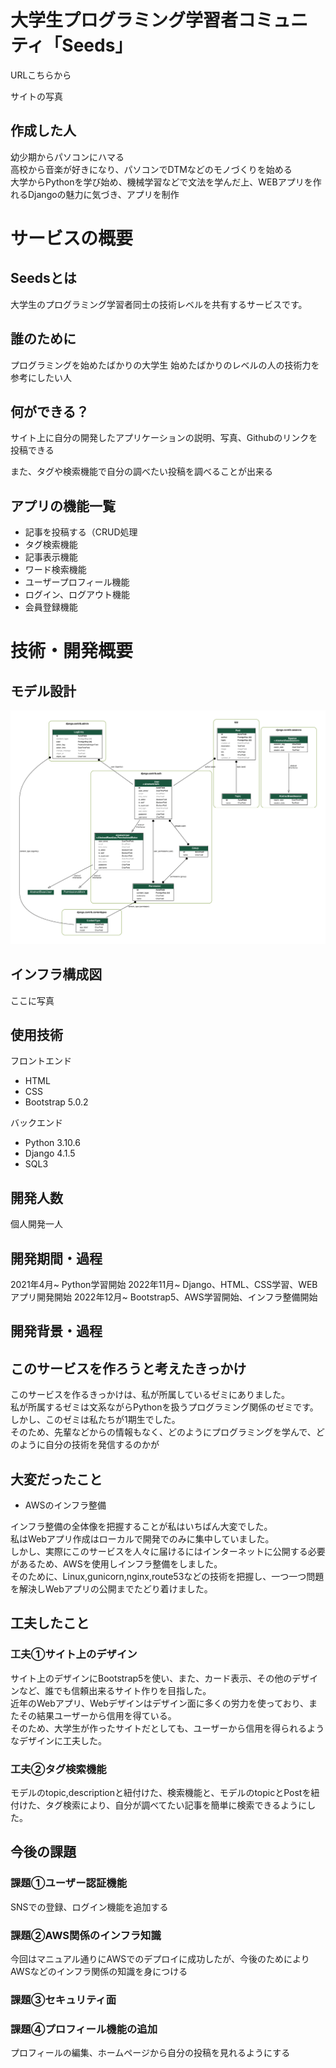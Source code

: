 # 大学生プログラミング学習者コミュニティ「Seeds」

URLこちらから

サイトの写真

## 作成した人

幼少期からパソコンにハマる  
高校から音楽が好きになり、パソコンでDTMなどのモノづくりを始める  
大学からPythonを学び始め、機械学習などで文法を学んだ上、WEBアプリを作れるDjangoの魅力に気づき、アプリを制作

# サービスの概要

## Seedsとは

大学生のプログラミング学習者同士の技術レベルを共有するサービスです。

## 誰のために

プログラミングを始めたばかりの大学生
始めたばかりのレベルの人の技術力を参考にしたい人

## 何ができる？

サイト上に自分の開発したアプリケーションの説明、写真、Githubのリンクを投稿できる

また、タグや検索機能で自分の調べたい投稿を調べることが出来る




## アプリの機能一覧

- 記事を投稿する（CRUD処理  
- タグ検索機能  
- 記事表示機能  
- ワード検索機能  
- ユーザープロフィール機能  
- ログイン、ログアウト機能  
- 会員登録機能  

 
# 技術・開発概要

## モデル設計

![model1](model2-1.png)

## インフラ構成図
ここに写真

## 使用技術

フロントエンド  
- HTML   
- CSS  
- Bootstrap 5.0.2  

バックエンド  
- Python 3.10.6
- Django 4.1.5  
- SQL3  

## 開発人数

個人開発一人

## 開発期間・過程

2021年4月~ Python学習開始
2022年11月~ Django、HTML、CSS学習、WEBアプリ開発開始
2022年12月~ Bootstrap5、AWS学習開始、インフラ整備開始

## 開発背景・過程

## このサービスを作ろうと考えたきっかけ
このサービスを作るきっかけは、私が所属しているゼミにありました。  
私が所属するゼミは文系ながらPythonを扱うプログラミング関係のゼミです。  
しかし、このゼミは私たちが1期生でした。  
そのため、先輩などからの情報もなく、どのようにプログラミングを学んで、どのように自分の技術を発信するのかが

## 大変だったこと

- AWSのインフラ整備

インフラ整備の全体像を把握することが私はいちばん大変でした。  
私はWebアプリ作成はローカルで開発でのみに集中していました。  
しかし、実際にこのサービスを人々に届けるにはインターネットに公開する必要があるため、AWSを使用しインフラ整備をしました。  
そのために、Linux,gunicorn,nginx,route53などの技術を把握し、一つ一つ問題を解決しWebアプリの公開までたどり着けました。  


## 工夫したこと

### 工夫①サイト上のデザイン  

サイト上のデザインにBootstrap5を使い、また、カード表示、その他のデザインなど、誰でも信頼出来るサイト作りを目指した。  
近年のWebアプリ、Webデザインはデザイン面に多くの労力を使っており、またその結果ユーザーから信用を得ている。  
そのため、大学生が作ったサイトだとしても、ユーザーから信用を得られるようなデザインに工夫した。  

### 工夫②タグ検索機能  

モデルのtopic,descriptionと紐付けた、検索機能と、モデルのtopicとPostを紐付けた、タグ検索により、自分が調べてたい記事を簡単に検索できるようにした。

## 今後の課題  

### 課題①ユーザー認証機能  

SNSでの登録、ログイン機能を追加する  
 

### 課題②AWS関係のインフラ知識  

今回はマニュアル通りにAWSでのデプロイに成功したが、今後のためによりAWSなどのインフラ関係の知識を身につける  

### 課題③セキュリティ面  

### 課題④プロフィール機能の追加  

プロフィールの編集、ホームページから自分の投稿を見れるようにする  

